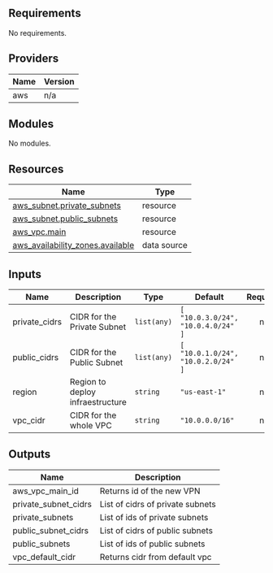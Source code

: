 <!-- BEGIN_TF_DOCS -->
## Requirements

No requirements.

## Providers

| Name | Version |
|------|---------|
| aws | n/a |

## Modules

No modules.

## Resources

| Name | Type |
|------|------|
| [aws_subnet.private_subnets](https://registry.terraform.io/providers/hashicorp/aws/latest/docs/resources/subnet) | resource |
| [aws_subnet.public_subnets](https://registry.terraform.io/providers/hashicorp/aws/latest/docs/resources/subnet) | resource |
| [aws_vpc.main](https://registry.terraform.io/providers/hashicorp/aws/latest/docs/resources/vpc) | resource |
| [aws_availability_zones.available](https://registry.terraform.io/providers/hashicorp/aws/latest/docs/data-sources/availability_zones) | data source |

## Inputs

| Name | Description | Type | Default | Required |
|------|-------------|------|---------|:--------:|
| private\_cidrs | CIDR for the Private Subnet | `list(any)` | ```[ "10.0.3.0/24", "10.0.4.0/24" ]``` | no |
| public\_cidrs | CIDR for the Public Subnet | `list(any)` | ```[ "10.0.1.0/24", "10.0.2.0/24" ]``` | no |
| region | Region to deploy infraestructure | `string` | `"us-east-1"` | no |
| vpc\_cidr | CIDR for the whole VPC | `string` | `"10.0.0.0/16"` | no |

## Outputs

| Name | Description |
|------|-------------|
| aws\_vpc\_main\_id | Returns id of the new VPN |
| private\_subnet\_cidrs | List of cidrs of private subnets |
| private\_subnets | List of ids of private subnets |
| public\_subnet\_cidrs | List of cidrs of public subnets |
| public\_subnets | List of ids of public subnets |
| vpc\_default\_cidr | Returns cidr from default vpc |
<!-- END_TF_DOCS -->